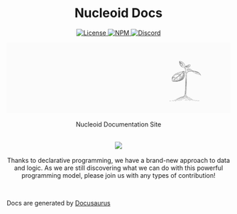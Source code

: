 <h1 align="center">Nucleoid Docs</h1>

<p align="center">
  <a href="https://www.apache.org/licenses/LICENSE-2.0">
    <img src="https://img.shields.io/badge/Apache-2.0-yellow?style=for-the-badge&logo=apache" alt="License" />
  </a>
  <a href="https://www.npmjs.com/package/@nucleoidjs/synapses">
    <img src="https://img.shields.io/badge/NPM-red?style=for-the-badge&logo=npm" alt="NPM" />
  </a>
  <a href="https://discord.com/invite/eWXFCCuU5y">
    <img src="https://img.shields.io/badge/Discord-lightgrey?style=for-the-badge&logo=discord" alt="Discord" />
  </a>
</p>

[![Banner](.github/media/banner.png)](http://nucleoid.com/)

<p align="center">
  Nucleoid Documentation Site
</p>

<br/>

<center>
  <img src="https://cdn.nucleoid.com/media/nobel.png"/>
</center>

<p align="center"> 
  Thanks to declarative programming, we have a brand-new approach to data and logic. As we are still discovering what we can do with this powerful programming model, please join us with any types of contribution!
</p>

<br/>

Docs are generated by [Docusaurus](https://github.com/facebook/docusaurus)
